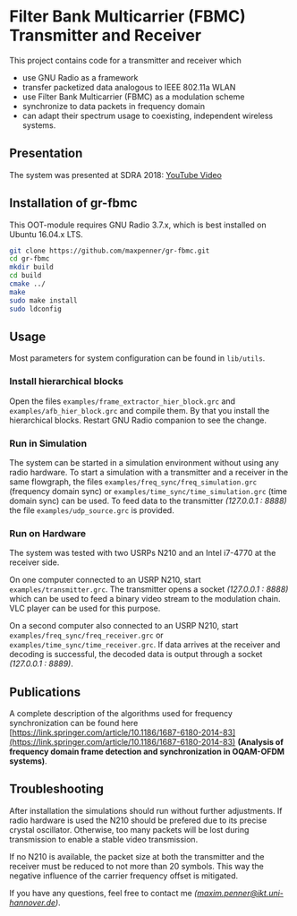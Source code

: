 # Filter Bank Multicarrier (FBMC) Transmitter and Receiver
This project contains code for a transmitter and receiver which
- use GNU Radio as a framework
- transfer packetized data analogous to IEEE 802.11a WLAN
- use Filter Bank Multicarrier (FBMC) as a modulation scheme
- synchronize to data packets in frequency domain
- can adapt their spectrum usage to coexisting, independent wireless systems.

## Presentation
The system was presented at SDRA 2018: [YouTube Video](https://www.youtube.com/watch?v=2y5V_O9y9V0)

## Installation of gr-fbmc
This OOT-module requires GNU Radio 3.7.x, which is best installed on Ubuntu 16.04.x LTS.
```bash
git clone https://github.com/maxpenner/gr-fbmc.git
cd gr-fbmc
mkdir build
cd build
cmake ../
make
sudo make install
sudo ldconfig
```
## Usage
Most parameters for system configuration can be found in ```lib/utils```.
### Install hierarchical blocks
Open the files ```examples/frame_extractor_hier_block.grc``` and ```examples/afb_hier_block.grc``` and compile them. By that you install the hierarchical blocks. Restart GNU Radio companion to see the change.
### Run in Simulation
The system can be started in a simulation environment without using any radio hardware. To start a simulation with a transmitter and a receiver in the same flowgraph, the files ```examples/freq_sync/freq_simulation.grc``` (frequency domain sync) or ```examples/time_sync/time_simulation.grc``` (time domain sync) can be used. To feed data to the transmitter *(127.0.0.1 : 8888)* the file ```examples/udp_source.grc``` is provided.
### Run on Hardware
The system was tested with two USRPs N210 and an Intel i7-4770 at the receiver side.

On one computer connected to an USRP N210, start ```examples/transmitter.grc```. The transmitter opens a socket *(127.0.0.1 : 8888)* which can be used to feed a binary video stream to the modulation chain. VLC player can be used for this purpose.

On a second computer also connected to an USRP N210, start ```examples/freq_sync/freq_receiver.grc``` or ```examples/time_sync/time_receiver.grc```. If data arrives at the receiver and decoding is successful, the decoded data is output through a socket *(127.0.0.1 : 8889)*.

## Publications
A complete description of the algorithms used for frequency synchronization can be found here [https://link.springer.com/article/10.1186/1687-6180-2014-83](https://link.springer.com/article/10.1186/1687-6180-2014-83) **(Analysis of frequency domain frame detection and synchronization in OQAM-OFDM systems)**.

## Troubleshooting
After installation the simulations should run without further adjustments. If radio hardware is used the N210 should be prefered due to its precise crystal oscillator. Otherwise, too many packets will be lost during transmission to enable a stable video transmission.

If no N210 is available, the packet size at both the transmitter and the receiver must be reduced to not more than 20 symbols. This way the negative influence of the carrier frequency offset is mitigated.

If you have any questions, feel free to contact me *(maxim.penner@ikt.uni-hannover.de)*.
